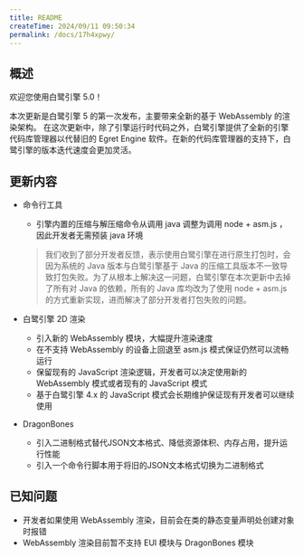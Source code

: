 ```yaml
---
title: README
createTime: 2024/09/11 09:50:34
permalink: /docs/17h4xpwy/
---
```

## 概述

欢迎您使用白鹭引擎 5.0！

本次更新是白鹭引擎 5 的第一次发布，主要带来全新的基于 WebAssembly 的渲染架构。
在这次更新中，除了引擎运行时代码之外，白鹭引擎提供了全新的引擎代码库管理器以代替旧的 Egret Engine 软件。在新的代码库管理器的支持下，白鹭引擎的版本迭代速度会更加灵活。

## 更新内容

* 命令行工具
    * 引擎内置的压缩与解压缩命令从调用 java 调整为调用 node + asm.js ，因此开发者无需预装 java 环境

    > 我们收到了部分开发者反馈，表示使用白鹭引擎在进行原生打包时，会因为系统的 Java 版本与白鹭引擎基于 Java 的压缩工具版本不一致导致打包失败。为了从根本上解决这一问题，白鹭引擎在本次更新中去掉了所有对 Java 的依赖，所有的 Java 库均改为了使用 node + asm.js 的方式重新实现，进而解决了部分开发者打包失败的问题。

* 白鹭引擎 2D 渲染
    * 引入新的 WebAssembly 模块，大幅提升渲染速度
    * 在不支持 WebAssembly 的设备上回退至 asm.js 模式保证仍然可以流畅运行
    * 保留现有的 JavaScript 渲染逻辑，开发者可以决定使用新的 WebAssembly 模式或者现有的 JavaScript 模式
    * 基于白鹭引擎 4.x 的 JavaScript 模式会长期维护保证现有开发者可以继续使用

* DragonBones
    * 引入二进制格式替代JSON文本格式、降低资源体积、内存占用，提升运行性能
    * 引入一个命令行脚本用于将旧的JSON文本格式切换为二进制格式

## 已知问题

* 开发者如果使用 WebAssembly 渲染，目前会在类的静态变量声明处创建对象时报错
* WebAssembly 渲染目前暂不支持 EUI 模块与 DragonBones 模块
